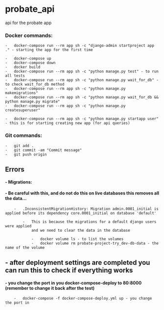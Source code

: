 # probate_api

api for the probate app

### Docker commands:

    -   docker-compose run --rm app sh -c "django-admin startproject app ." - starting the app for the first time

    -   docker-compose up
    -   docker-compose down
    -   docker build
    -   docker-compose run --rm app sh -c "python manage.py test" - to run all tests
    -   docker-compose run --rm app sh -c "python manage.py wait_for_db" - to check wait_for_db method
    -   docker-compose run --rm app sh -c "python manage.py makemigrations"
    -   docker-compose run --rm app sh -c "python manage.py wait_for_db && python manage.py migrate"
    -   docker-compose run --rm app sh -c "python manage.py createsuperuser"

    -   docker-compose run --rm app sh -c "python manage.py startapp user" - this is for starting creating new app (for api queries)

### Git commands:

    -   git add .
    -   git commit -am "Commit message"
    -   git push origin

## Errors

#### - Migrations:

#### - Be careful with this, and do not do this on live databases this removes all the data...

        -   .InconsistentMigrationHistory: Migration admin.0001_initial is applied before its dependency core.0001_initial on database 'default'
            
            -   This is because the migrations for a default django users were applied 
                and we need to clear the data in the database

                -   docker volume ls - to list the volumes
                -   docker volume rm probate-project-try_dev-db-data - the name of the volume

## - after deployment settings are completed you can run this to check if everything works

#### - you change the port in you docker-compose-deploy to 80:8000 (remember to change it back after the test)

        -   docker-compose -f docker-compose-deploy.yml up - you change the port in 